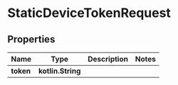 
# StaticDeviceTokenRequest

## Properties
Name | Type | Description | Notes
------------ | ------------- | ------------- | -------------
**token** | **kotlin.String** |  | 



